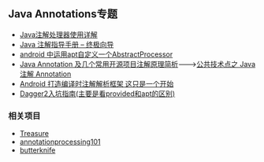 Java Annotations专题
---
* [Java注解处理器使用详解](blogs/annotation-processing.md)
* [Java 注解指导手册 – 终极向导](http://www.importnew.com/14227.html)
* [android 中运用apt自定义一个AbstractProcessor](http://yzx41099298.github.io/2015/03/26/apt/)
* [Java Annotation 及几个常用开源项目注解原理简析](http://www.trinea.cn/android/java-annotation-android-open-source-analysis/)--->[公共技术点之 Java 注解 Annotation ](http://a.codekk.com/detail/Android/Trinea/%E5%85%AC%E5%85%B1%E6%8A%80%E6%9C%AF%E7%82%B9%E4%B9%8B%20Java%20%E6%B3%A8%E8%A7%A3%20Annotation)
* [Android 打造编译时注解解析框架 这只是一个开始](http://blog.csdn.net/lmj623565791/article/details/43452969)
* [Dagger2入坑指南(主要是看provided和apt的区别)](http://www.jianshu.com/p/b5cc2418a712)


### 相关项目
* [Treasure](https://github.com/baoyongzhang/Treasure)
* [annotationprocessing101](https://github.com/sockeqwe/annotationprocessing101)
* [butterknife](https://github.com/JakeWharton/butterknife)
